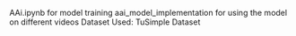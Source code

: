 AAi.ipynb for model training
aai_model_implementation for using the model on different videos
Dataset Used: TuSimple Dataset
